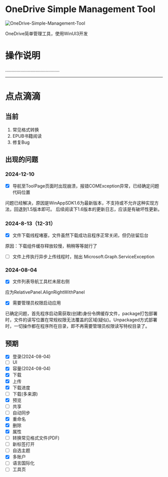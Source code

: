 # OneDrive Simple Management Tool

![OneDrive-Simple-Management-Tool](https://socialify.git.ci/BSGZ123/OneDrive-Simple-Management-Tool/image?language=1&name=1&owner=1&theme=Light)

OneDrive简单管理工具，使用WinUI3开发

# 操作说明
...........................................


********


# 点点滴滴

## 当前
1. 常见格式转换
2. EPUB书籍阅读
3. 修复Bug



## 出现的问题

### 2024-12-10
- [X] 导航至ToolPage页面时出现崩溃，报错COMException异常，已经确定问题代码位置

问题已经解决，原因是WinAppSDK1.6为最新版本，不支持或不允许这种实现方法，回退到1.5版本即可。
后续阅读下1.6版本的更新日志，应该是有破坏性更新。

### 2024-8-13（12-31）
- [X] 文件下载线程堵塞，文件虽然下载成功且程序正常关闭，但仍驻留后台

原因：下载组件缓存释放较慢，稍稍等等就行了

- [ ] 文件上传执行异步上传线程时，抛出 Microsoft.Graph.ServiceException


### 2024-08-04
- [X] 文件列表导航工具栏未居右侧

应为RelativePanel.AlignRightWithPanel

- [X] 需要管理员权限启动应用

已确定问题，首先程序启动需获取(创建)身份令牌缓存文件，package打包部署时，文件的读写位置在常规权限无法覆盖的区域(疑似)。Unpackaged方式部署时，一切操作都在程序所在目录，即不再需要管理员权限读写特权目录了。

## 预期
- [X] 登录(2024-08-04)
- [ ] UI
- [X] 容量(2024-08-04)
- [X] 下载
- [X] 上传
- [X] 下载进度
- [ ] 下载(多来源)
- [X] 预览
- [ ] 共享
- [ ] 自动同步
- [X] 重命名
- [X] 删除
- [X] 属性
- [ ] 转换常见格式文件(PDF)
- [ ] 新标签打开
- [ ] 自选主题
- [X] 多账户
- [ ] 语言国际化
- [ ] 工具页 
